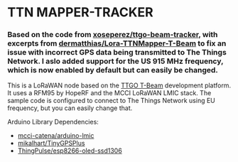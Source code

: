 # TTN MAPPER-TRACKER

### Based on the code from [xoseperez/ttgo-beam-tracker](https://github.com/xoseperez/ttgo-beam-tracker), with excerpts from [dermatthias/Lora-TTNMapper-T-Beam](https://github.com/dermatthias/Lora-TTNMapper-T-Beam) to fix an issue with incorrect GPS data being transmitted to The Things Network. I aslo added support for the US 915 MHz frequency, which is now enabled by default but can easily be changed.

This is a LoRaWAN node based on the [TTGO T-Beam](https://github.com/LilyGO/TTGO-T-Beam) development platform.
It uses a RFM95 by HopeRF and the MCCI LoRaWAN LMIC stack.
The sample code is configured to connect to The Things Network using EU frequency, but you can easily change that.

Arduino Library Dependencies:

 - [mcci-catena/arduino-lmic](https://github.com/mcci-catena/arduino-lmic)
 - [mikalhart/TinyGPSPlus](https://github.com/mikalhart/TinyGPSPlus)
 - [ThingPulse/esp8266-oled-ssd1306](https://github.com/ThingPulse/esp8266-oled-ssd1306)
